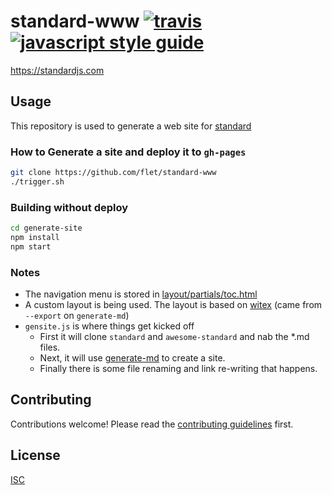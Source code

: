 # standard-www [![travis][travis-image]][travis-url] [![javascript style guide][standard-image]][standard-url]

[travis-image]: https://img.shields.io/travis/feross/standard-www/master.svg
[travis-url]: https://travis-ci.org/feross/standard-www
[standard-image]: https://img.shields.io/badge/code_style-standard-brightgreen.svg
[standard-url]: https://standardjs.com

https://standardjs.com

## Usage

This repository is used to generate a web site for [standard](https://github.com/feross/standard)

### How to Generate a site and deploy it to `gh-pages`
```bash
git clone https://github.com/flet/standard-www
./trigger.sh
```

### Building without deploy
```bash
cd generate-site
npm install
npm start
```

### Notes
- The navigation menu is stored in [layout/partials/toc.html](layout/partials/toc.html)
- A custom layout is being used. The layout is based on [witex](https://github.com/AndrewBelt/WiTeX) (came from `--export` on `generate-md`)
- `gensite.js` is where things get kicked off
  - First it will clone `standard` and `awesome-standard` and nab the *.md files.
  - Next, it will use [generate-md](https://github.com/mixu/markdown-styles) to create a site.
  - Finally there is some file renaming and link re-writing that happens.

## Contributing

Contributions welcome! Please read the [contributing guidelines](CONTRIBUTING.md) first.

## License

[ISC](LICENSE.md)
